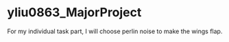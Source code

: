# yliu0863_MajorProject

For my individual task part, I will choose perlin noise to make the wings flap. 